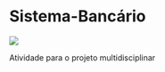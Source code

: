 # Sistema-Bancário

![](https://tokei.rs/b1/github/techlucaslima/Sistema-Banc-rio?category=code)

Atividade para o projeto multidisciplinar
